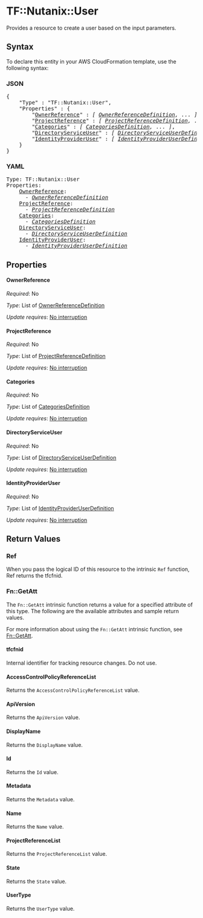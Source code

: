 # TF::Nutanix::User

Provides a resource to create a user based on the input parameters.

## Syntax

To declare this entity in your AWS CloudFormation template, use the following syntax:

### JSON

<pre>
{
    "Type" : "TF::Nutanix::User",
    "Properties" : {
        "<a href="#ownerreference" title="OwnerReference">OwnerReference</a>" : <i>[ <a href="ownerreferencedefinition.md">OwnerReferenceDefinition</a>, ... ]</i>,
        "<a href="#projectreference" title="ProjectReference">ProjectReference</a>" : <i>[ <a href="projectreferencedefinition.md">ProjectReferenceDefinition</a>, ... ]</i>,
        "<a href="#categories" title="Categories">Categories</a>" : <i>[ <a href="categoriesdefinition.md">CategoriesDefinition</a>, ... ]</i>,
        "<a href="#directoryserviceuser" title="DirectoryServiceUser">DirectoryServiceUser</a>" : <i>[ <a href="directoryserviceuserdefinition.md">DirectoryServiceUserDefinition</a>, ... ]</i>,
        "<a href="#identityprovideruser" title="IdentityProviderUser">IdentityProviderUser</a>" : <i>[ <a href="identityprovideruserdefinition.md">IdentityProviderUserDefinition</a>, ... ]</i>
    }
}
</pre>

### YAML

<pre>
Type: TF::Nutanix::User
Properties:
    <a href="#ownerreference" title="OwnerReference">OwnerReference</a>: <i>
      - <a href="ownerreferencedefinition.md">OwnerReferenceDefinition</a></i>
    <a href="#projectreference" title="ProjectReference">ProjectReference</a>: <i>
      - <a href="projectreferencedefinition.md">ProjectReferenceDefinition</a></i>
    <a href="#categories" title="Categories">Categories</a>: <i>
      - <a href="categoriesdefinition.md">CategoriesDefinition</a></i>
    <a href="#directoryserviceuser" title="DirectoryServiceUser">DirectoryServiceUser</a>: <i>
      - <a href="directoryserviceuserdefinition.md">DirectoryServiceUserDefinition</a></i>
    <a href="#identityprovideruser" title="IdentityProviderUser">IdentityProviderUser</a>: <i>
      - <a href="identityprovideruserdefinition.md">IdentityProviderUserDefinition</a></i>
</pre>

## Properties

#### OwnerReference

_Required_: No

_Type_: List of <a href="ownerreferencedefinition.md">OwnerReferenceDefinition</a>

_Update requires_: [No interruption](https://docs.aws.amazon.com/AWSCloudFormation/latest/UserGuide/using-cfn-updating-stacks-update-behaviors.html#update-no-interrupt)

#### ProjectReference

_Required_: No

_Type_: List of <a href="projectreferencedefinition.md">ProjectReferenceDefinition</a>

_Update requires_: [No interruption](https://docs.aws.amazon.com/AWSCloudFormation/latest/UserGuide/using-cfn-updating-stacks-update-behaviors.html#update-no-interrupt)

#### Categories

_Required_: No

_Type_: List of <a href="categoriesdefinition.md">CategoriesDefinition</a>

_Update requires_: [No interruption](https://docs.aws.amazon.com/AWSCloudFormation/latest/UserGuide/using-cfn-updating-stacks-update-behaviors.html#update-no-interrupt)

#### DirectoryServiceUser

_Required_: No

_Type_: List of <a href="directoryserviceuserdefinition.md">DirectoryServiceUserDefinition</a>

_Update requires_: [No interruption](https://docs.aws.amazon.com/AWSCloudFormation/latest/UserGuide/using-cfn-updating-stacks-update-behaviors.html#update-no-interrupt)

#### IdentityProviderUser

_Required_: No

_Type_: List of <a href="identityprovideruserdefinition.md">IdentityProviderUserDefinition</a>

_Update requires_: [No interruption](https://docs.aws.amazon.com/AWSCloudFormation/latest/UserGuide/using-cfn-updating-stacks-update-behaviors.html#update-no-interrupt)

## Return Values

### Ref

When you pass the logical ID of this resource to the intrinsic `Ref` function, Ref returns the tfcfnid.

### Fn::GetAtt

The `Fn::GetAtt` intrinsic function returns a value for a specified attribute of this type. The following are the available attributes and sample return values.

For more information about using the `Fn::GetAtt` intrinsic function, see [Fn::GetAtt](https://docs.aws.amazon.com/AWSCloudFormation/latest/UserGuide/intrinsic-function-reference-getatt.html).

#### tfcfnid

Internal identifier for tracking resource changes. Do not use.

#### AccessControlPolicyReferenceList

Returns the <code>AccessControlPolicyReferenceList</code> value.

#### ApiVersion

Returns the <code>ApiVersion</code> value.

#### DisplayName

Returns the <code>DisplayName</code> value.

#### Id

Returns the <code>Id</code> value.

#### Metadata

Returns the <code>Metadata</code> value.

#### Name

Returns the <code>Name</code> value.

#### ProjectReferenceList

Returns the <code>ProjectReferenceList</code> value.

#### State

Returns the <code>State</code> value.

#### UserType

Returns the <code>UserType</code> value.

